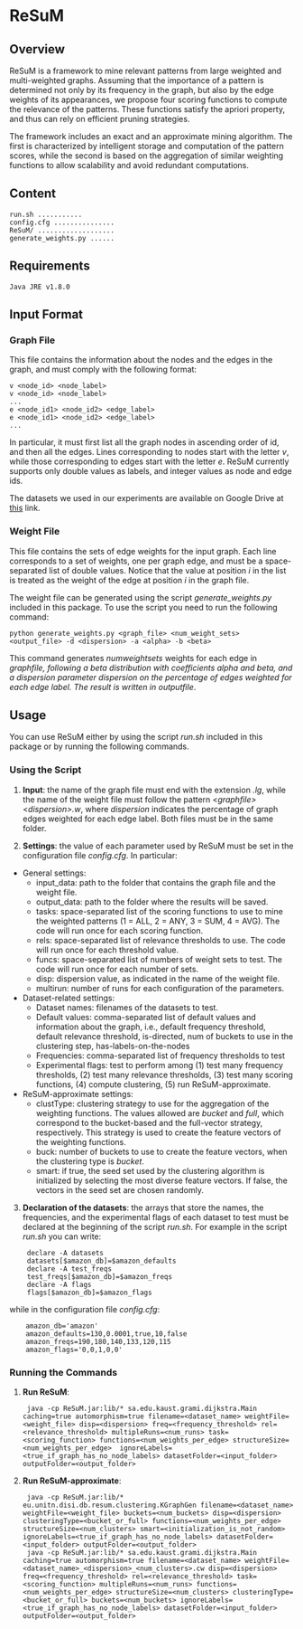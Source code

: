 # ReSuM


## Overview

ReSuM is a framework to mine relevant patterns from large weighted and multi-weighted graphs.
Assuming that the importance of a pattern is determined not only by its frequency in the graph, but also by the edge weights of its appearances, we propose four scoring functions to compute the relevance of the patterns.
These functions satisfy the apriori property, and thus can rely on efficient pruning strategies.

The framework includes an exact and an approximate mining algorithm. 
The first is characterized by intelligent storage and computation of the pattern scores, while the second is based on the aggregation of similar weighting functions to allow scalability and avoid redundant computations. 





## Content

	run.sh ...........
	config.cfg ...............
	ReSuM/ ...................
	generate_weights.py ......


## Requirements

	Java JRE v1.8.0

## Input Format

### Graph File
This file contains the information about the nodes and the edges in the graph, and must comply with the following format:

	v <node_id> <node_label>
	v <node_id> <node_label>
	...
	e <node_id1> <node_id2> <edge_label>
	e <node_id1> <node_id2> <edge_label>
	...

In particular, it must first list all the graph nodes in ascending order of id, and then all the edges. 
Lines corresponding to nodes start with the letter *v*, while those corresponding to edges start with the letter *e*. 
ReSuM currently supports only double values as labels, and integer values as node and edge ids.

The datasets we used in our experiments are available on Google Drive at 
[this](https://drive.google.com/open?id=1SWrP48ENRV3QdIZN1l9yYSlOi_Nx6DR-) link.

### Weight File
This file contains the sets of edge weights for the input graph. Each line corresponds to a set of weights, one per graph edge, and must be a space-separated list of double values. 
Notice that the value at position *i* in the list is treated as the weight of the edge at position *i* in the graph file.

The weight file can be generated using the script *generate_weights.py* included in this package. 
To use the script you need to run the following command:

    python generate_weights.py <graph_file> <num_weight_sets> <output_file> -d <dispersion> -a <alpha> -b <beta>

This command generates *num*_*weight*_*sets* weights for each edge in *graph*_*file*, following a beta distribution with coefficients *alpha* and *beta*, and a dispersion parameter *dispersion* on the percentage of edges weighted for each edge label.
The result is written in *output*_*file*.


## Usage
You can use ReSuM either by using the script *run.sh* included in this package or by running the following commands. 

### Using the Script

1. **Input**: the name of the graph file must end with the extension *.lg*, while the name of the weight file must follow the pattern <*graph*_*file*>_<*dispersion>.w*, where *dispersion* indicates the percentage of graph edges weighted for each edge label. Both files must be in the same folder. 

2. **Settings**: the value of each parameter used by ReSuM must be set in the configuration file *config.cfg*. In particular:
 * General settings:
    * input_data: path to the folder that contains the graph file and the weight file.
    * output_data: path to the folder where the results will be saved.
    * tasks: space-separated list of the scoring functions to use to mine the weighted patterns (1 = ALL, 2 = ANY, 3 = SUM, 4 = AVG). The code will run once for each scoring function.
    * rels: space-separated list of relevance thresholds to use. The code will run once for each threshold value.
    * funcs: space-separated list of numbers of weight sets to test. The code will run once for each number of sets.
    * disp: dispersion value, as indicated in the name of the weight file.
    * multirun: number of runs for each configuration of the parameters.
 * Dataset-related settings:
    * Dataset names: filenames of the datasets to test.
    * Default values: comma-separated list of default values and information about the graph, i.e., default frequency threshold, default relevance threshold, is-directed, num of buckets to use in the clustering step, has-labels-on-the-nodes
    * Frequencies: comma-separated list of frequency thresholds to test
    * Experimental flags: test to perform among (1) test many frequency thresholds, (2) test many relevance thresholds, (3) test many scoring functions, (4) compute clustering, (5) run ReSuM-approximate.
  * ReSuM-approximate settings:
    * clustType: clustering strategy to use for the aggregation of the weighting functions. The values allowed are *bucket* and *full*, which correspond to the bucket-based and the full-vector strategy, respectively. This strategy is used to create the feature vectors of the weighting functions.
    * buck: number of buckets to use to create the feature vectors, when the clustering type is *bucket*.
    * smart: if true, the seed set used by the clustering algorithm is initialized by selecting the most diverse feature vectors. If false, the vectors in the seed set are chosen randomly. 
    
3. **Declaration of the datasets**: the arrays that store the names, the frequencies, and the experimental flags of each dataset to test must be declared at the beginning of the script *run.sh*. For example in the script *run.sh* you can write:
        
        declare -A datasets
        datasets[$amazon_db]=$amazon_defaults
        declare -A test_freqs
        test_freqs[$amazon_db]=$amazon_freqs
        declare -A flags
        flags[$amazon_db]=$amazon_flags

  while in the configuration file *config.cfg*:

        amazon_db='amazon'
        amazon_defaults=130,0.0001,true,10,false
        amazon_freqs=190,180,140,133,120,115
        amazon_flags='0,0,1,0,0' 

### Running the Commands

1. **Run ReSuM**:

        java -cp ReSuM.jar:lib/* sa.edu.kaust.grami.dijkstra.Main caching=true automorphism=true filename=<dataset_name> weightFile=<weight_file> disp=<dispersion> freq=<frequency_threshold> rel=<relevance_threshold> multipleRuns=<num_runs> task=<scoring_function> functions=<num_weights_per_edge> structureSize=<num_weights_per_edge>  ignoreLabels=<true_if_graph_has_no_node_labels> datasetFolder=<input_folder> outputFolder=<output_folder>
			

2. **Run ReSuM-approximate**:

        java -cp ReSuM.jar:lib/* eu.unitn.disi.db.resum.clustering.KGraphGen filename=<dataset_name> weightFile=<weight_file> buckets=<num_buckets> disp=<dispersion> clusteringType=<bucket_or_full> functions=<num_weights_per_edge> structureSize=<num_clusters> smart=<initialization_is_not_random> ignoreLabels=<true_if_graph_has_no_node_labels> datasetFolder=<input_folder> outputFolder=<output_folder>
        java -cp ReSuM.jar:lib/* sa.edu.kaust.grami.dijkstra.Main caching=true automorphism=true filename=<dataset_name> weightFile=<dataset_name>_<dispersion>_<num_clusters>.cw disp=<dispersion> freq=<frequency_threshold> rel=<relevance_threshold> task=<scoring_function> multipleRuns=<num_runs> functions=<num_weights_per_edge> structureSize=<num_clusters> clusteringType=<bucket_or_full> buckets=<num_buckets> ignoreLabels=<true_if_graph_has_no_node_labels> datasetFolder=<input_folder> outputFolder=<output_folder>
